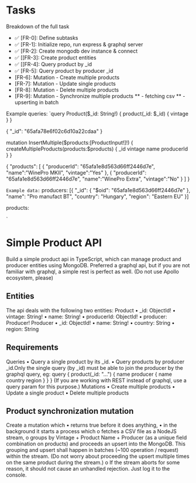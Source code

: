 # Tasks
Breakdown of the full task

* ✅ [FR-0]: Define subtasks
* ✅ [FR-1]: Initialize repo, run express & graphql server
* ✅ [FR-2]: Create mongodb dev instance & connect
* ✅ [[FR-3]: Create product entities
* ✅ [[FR-4]: Query product by _id
* ✅ [FR-5]: Query product by producer _id
* [FR-6]: Mutation - Create multiple products
* [FR-7]: Mutation - Update single products
* [FR-8]: Mutation - Delete multiple products
* [FR-9]: Mutation - Synchronize multiple products
** - fetching csv
** - upserting in batch


Example queries:
`query Product($_id: String!) {
  product(_id: $_id) {
    vintage
  }
}

{
    "_id": "65afa78e6f02c6d10a22cdaa"
}

mutation InsertMultiple($products:[ProductInput!]!) {
  createMultipleProducts(products:$products) {
    _id
		vintage
    name
		producerId
  }
}

{
	"products": [
    {
      "producerId": "65afa1e8d563d66ff2446d7e",
      "name":"WinePro MKII",
      "vintage":"Yes"
    },
    {
      "producerId": "65afa1e8d563d66ff2446d7e",
      "name":"WinePro Extra",
      "vintage":"No"
    }
  ]
}

`
Example data:
`
producers:
[{
  "_id": {
    "$oid": "65afa1e8d563d66ff2446d7e"
  },
  "name": "Pro manufact BT",
  "country": "Hungary",
  "region": "Eastern EU"
}]

products:

`




# Simple Product API 

Build a simple product api in TypeScript, which can manage product and producer entities using
MongoDB.
Preferred a graphql api, but if you are not familiar with graphql, a simple rest is perfect as well.
(Do not use Apollo ecosystem, please)
## Entities
The api deals with the following two entities:
Product
• _id: ObjectId!
• vintage: String!
• name: String!
• producerId: ObjectId!
• producer: Producer!
Producer
• _id: ObjectId!
• name: String!
• country: String
• region: String

## Requirements
Queries
• Query a single product by its _id.
• Query products by producer _id.Only the single query (by _id) must be able to join the
producer by the graphql query, eg:
query {
product(_id: "...") {
name
producer {
name
country
region
}
}
}
(If you are working with REST instead of graphql, use a query param for this purpose.)
Mutations
• Create multiple products
• Update a single product
• Delete multiple products
## Product synchronization mutation
Create a mutation which
• returns true before it does anything,
• in the background it starts a process which
o fetches a CSV file as a NodeJS stream,
o groups by Vintage + Product Name + Producer (as a unique field
combination on products) and proceeds an upsert into the MongoDB. This
grouping and upsert shall happen in batches (~100 operation / request) within
the stream. (Do not worry about proceeding the upsert multiple times on the
same product during the stream.)
o If the stream aborts for some reason, it should not cause an unhandled rejection.
Just log it to the console.